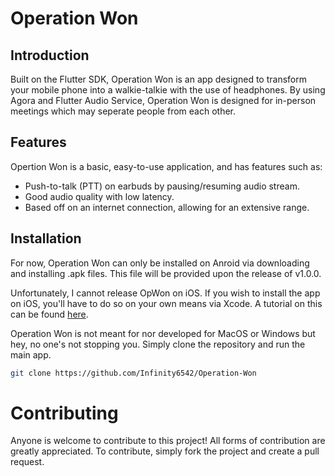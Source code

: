 # Operation Won
## Introduction
Built on the Flutter SDK, Operation Won is an app designed to transform your mobile phone into a walkie-talkie with the use of headphones. By using Agora and Flutter Audio Service, Operation Won is designed for in-person meetings which may seperate people from each other.

## Features
Opertion Won is a basic, easy-to-use application, and has features such as:
- Push-to-talk (PTT) on earbuds by pausing/resuming audio stream.
- Good audio quality with low latency.
- Based off on an internet connection, allowing for an extensive range.

## Installation
For now, Operation Won can only be installed on Anroid via downloading and installing .apk files. This file will be provided upon the release of v1.0.0.

Unfortunately, I cannot release OpWon on iOS. If you wish to install the app on iOS, you'll have to do so on your own means via Xcode. A tutorial on this can be found [here](https://stackoverflow.com/questions/4952820/test-ios-app-on-device-without-apple-developer-program-or-jailbreak).

Operation Won is not meant for nor developed for MacOS or Windows but hey, no one's not stopping you. Simply clone the repository and run the main app. <br>
```sh
git clone https://github.com/Infinity6542/Operation-Won
```

# Contributing
Anyone is welcome to contribute to this project! All forms of contribution are greatly appreciated. To contribute, simply fork the project and create a pull request.